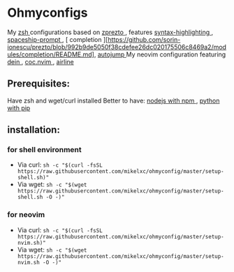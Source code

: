 # Ohmyconfigs
My [ zsh ]( https://www.zsh.org ) configurations based on [ zprezto ]( https://github.com/sorin-ionescu/prezto ), features [ syntax-highlighting ]( https://github.com/zsh-users/zsh-syntax-highlighting ), [ spaceship-prompt ]( https://github.com/denysdovhan/spaceship-prompt ), [ completion ][https://github.com/sorin-ionescu/prezto/blob/992b9de5050f38cdefee26dc020175506c8469a2/modules/completion/README.md], [ autojump ]( https://github.com/wting/autojump )
My neovim configuration featuring [ dein ]( https://github.com/Shougo/dein.vim ), [ coc.nvim ]( https://github.com/neoclide/coc.nvim ), [ airline ]( https://github.com/vim-airline/vim-airline )
## Prerequisites:
Have zsh and wget/curl installed
Better to have: [ nodejs with npm ]( https://github.com/nodejs/node ), [ python with pip ]( https://www.python.org )
## installation: 
### for shell environment
- Via curl: `sh -c "$(curl -fsSL https://raw.githubusercontent.com/mikelxc/ohmyconfig/master/setup-shell.sh)"`
- Via wget: `sh -c "$(wget https://raw.githubusercontent.com/mikelxc/ohmyconfig/master/setup-shell.sh -O -)"`
### for neovim
- Via curl: `sh -c "$(curl -fsSL https://raw.githubusercontent.com/mikelxc/ohmyconfig/master/setup-nvim.sh)"`
- Via wget: `sh -c "$(wget https://raw.githubusercontent.com/mikelxc/ohmyconfig/master/setup-nvim.sh -O -)"`
